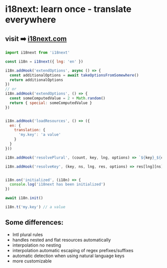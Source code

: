 # i18next: learn once - translate everywhere
## visit ➡️ [i18next.com](https://www.i18next.com)


```javascript
import i18next from 'i18next'

const i18n = i18next({ lng: 'en' })

i18n.addHook('extendOptions', async () => {
  const additionalOptions = await takeOptionsFromSomewhere()
  return additionalOptions
})
// or
i18n.addHook('extendOptions', () => {
  const someComputedValue = 2 + Math.random()
  return { special: someComputedValue }
})


i18n.addHook('loadResources', () => ({
  en: {
    translation: {
      'my.key': 'a value'
    }
  }
}))

i18n.addHook('resolvePlural', (count, key, lng, options) => `${key}_${count}`)

i18n.addHook('resolveKey', (key, ns, lng, res, options) => res[lng][ns][key])


i18n.on('initialized', (i18n) => {
  console.log('i18next has been initialized')
})

await i18n.init()

i18n.t('my.key') // a value
```

## Some differences:

- Intl plural rules
- handles nested and flat resources automatically
- interpolation no nesting
- interpolation automatic escaping of regex prefixes/suffixes
- automatic detection when using natural language keys
- more customizable
